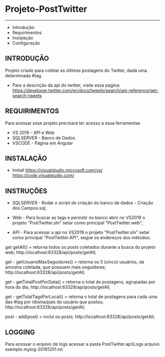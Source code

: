 # Projeto-PostTwitter
---------------------
   
 * Introdução
 * Requirimentos
 * Instalação
 * Configuração

INTRODUÇÃO
------------

Projeto criado para coletar as últimas postagens do Twitter, dada uma determinada #tag.

 * Para a descrição da api do twitter, visite essa pagina:
   https://developer.twitter.com/en/docs/tweets/search/api-reference/get-search-tweets

REQUIRIMENTOS
------------

Para acessar esse projeto precisará ter acesso a essa ferramentas

 * VS 2019 - API e Web
 * SQLSERVER - Banco de Dados
 * VSCODE - Página em Angular

INSTALAÇÃO
------------
 
 * Install
   https://visualstudio.microsoft.com/vs/
   https://code.visualstudio.com/
   
   
INSTRUÇÕES
-------------

 * SQLSERVER - Rodar o script de criação do banco de dados - Criação dos Campos.sql;
 
 * Web - Para buscar as tags e persistir no banco abrir no VS2019 o projeto "PostTwitter.sln" setar como principal "PostTwitter.web";

 * API - Para acessar a api no VS2019 o projeto "PostTwitter.sln" setar como principal "PostTwitter.API", segue os endereços dos métodos:
 
 get getAll() = retorna todos os posts coletados durante a busca do projeto web;
           http://localhost:63328/api/posts/getAll;
           
 get - getUsuarioMaxSeguidores() = retorna os 5 (cinco) usuários, da amostra coletada, que possuem mais seguidores;
   http://localhost:63328/api/posts/getAll;
 
 get - getTotalPostPorData() = retorna o total de postagens, agrupadas por hora do dia;
   http://localhost:63328/api/posts/getAll;
  
 get - getTotalTagsPorLocal() = retorna o total de postagens para cada uma das #tag por idioma/país do usuário que postou;
   http://localhost:63328/api/posts/getAll;
 
 post - add(post) = inclui os posts;
   http://localhost:63328/api/posts/getAll;
   
    
LOGGING
-------------

Para acessar o arquivo de logs acessar a pasta PostTwitter.api\Logs
arquivo exemplo mylog-20191201.txt

   
   

